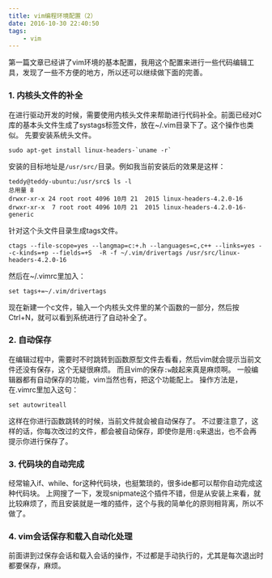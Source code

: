 ```yaml
---
title: vim编程环境配置（2）
date: 2016-10-30 22:40:50
tags:
	- vim
---
```

第一篇文章已经讲了vim环境的基本配置，我用这个配置来进行一些代码编辑工具，发现了一些不方便的地方，所以还可以继续做下面的完善。


### 1. 内核头文件的补全
在进行驱动开发的时候，需要使用内核头文件来帮助进行代码补全。前面已经对C库的基本头文件生成了systags标签文件，放在~/.vim目录下了。这个操作也类似。
先要安装系统头文件。
```
sudo apt-get install linux-headers-`uname -r`
```
安装的目标地址是`/usr/src/`目录。例如我当前安装后的效果是这样：
```
teddy@teddy-ubuntu:/usr/src$ ls -l
总用量 8
drwxr-xr-x 24 root root 4096 10月 21  2015 linux-headers-4.2.0-16
drwxr-xr-x  7 root root 4096 10月 21  2015 linux-headers-4.2.0-16-generic
```
针对这个头文件目录生成tags文件。
```
ctags --file-scope=yes --langmap=c:+.h --languages=c,c++ --links=yes --c-kinds=+p --fields=+S  -R -f ~/.vim/drivertags /usr/src/linux-headers-4.2.0-16
```
然后在~/.vimrc里加入：
```
set tags+=~/.vim/drivertags
```
现在新建一个c文件，输入一个内核头文件里的某个函数的一部分，然后按Ctrl+N，就可以看到系统进行了自动补全了。

### 2. 自动保存
在编辑过程中，需要时不时跳转到函数原型文件去看看，然后vim就会提示当前文件还没有保存，这个无疑很麻烦。
而且vim的保存`:w`敲起来真是麻烦啊。
一般编辑器都有自动保存的功能，vim当然也有，把这个功能配上。
操作方法是，在.vimrc里加入这句：
```
set autowriteall
```
这样在你进行函数跳转的时候，当前文件就会被自动保存了。
不过要注意了，这样的话，你每次改过的文件，都会被自动保存，即使你是用`:q`来退出，也不会再提示你进行保存了。
### 3. 代码块的自动完成
经常输入if、while、for这种代码块，也挺繁琐的，很多ide都可以帮你自动完成这种代码块。
上网搜了一下，发现snipmate这个插件不错，但是从安装上来看，就比较麻烦了，而且安装就是一堆的插件，这个与我的简单化的原则相背离，所以不做了。

### 4. vim会话保存和载入自动化处理
前面讲到过保存会话和载入会话的操作，不过都是手动执行的，尤其是每次退出时都要保存，麻烦。






